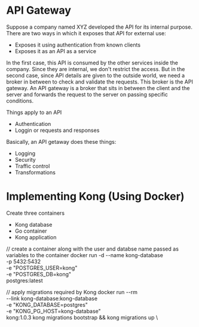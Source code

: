 # API Gateway

Suppose a company named XYZ developed the API for its internal purpose. There are two
ways in which it exposes that API for external use:
- Exposes it using authentication from known clients
- Exposes it as an API as a service

In the first case, this API is consumed by the other services inside the company. Since they
are internal, we don't restrict the access. But in the second case, since API details are given
to the outside world, we need a broker in between to check and validate the requests. This
broker is the API gateway. An API gateway is a broker that sits in between the client and
the server and forwards the request to the server on passing specific conditions.

Things apply to an API
- Authentication
- Loggin or requests and responses

Basically, an API getaway does these things:
- Logging
- Security
- Traffic control
- Transformations


# Implementing Kong (Using Docker)

Create three containers 
- Kong database
- Go container
- Kong application

// create a container along with the user and databse name passed as variables to the container
docker run -d --name kong-database \
-p 5432:5432 \
-e "POSTGRES_USER=kong" \
-e "POSTGRES_DB=kong" \
postgres:latest

// apply migrations required by Kong
docker run --rm \
--link kong-database:kong-database \
-e "KONG_DATABASE=postgres" \
-e "KONG_PG_HOST=kong-database" \
kong:1.0.3 kong migrations bootstrap && kong migrations up \ 
